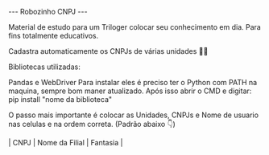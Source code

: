 --- Robozinho CNPJ ---

Material de estudo para um Triloger colocar seu conhecimento em dia. Para fins totalmente educativos.

Cadastra automaticamente os CNPJs de várias unidades 🤖🚀

Bibliotecas utilizadas:

Pandas e WebDriver
Para instalar eles é preciso ter o Python com PATH na maquina, sempre bom maner atualizado.
Após isso abrir o CMD e digitar: pip install "nome da biblioteca"

O passo mais importante é colocar as Unidades, CNPJs e Nome de usuario nas celulas e na ordem correta. (Padrão abaixo 👇)

| CNPJ | Nome da Filial | Fantasia |


